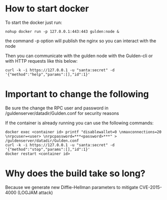 # How to start docker
To start the docker just run:

```
nohup docker run -p 127.0.0.1:443:443 gulden:node &
```

the command -p option will publish the nginx so you can interact with the node

Then you can communicate with the gulden node with the Gulden-cli or with HTTP requests like this below:

```
curl -k -i https://127.0.0.1 -u "santa:secret" -d '{"method":"help","params":[],"id":1}'
```

# Important to change the following
Be sure the change the RPC user and password in /guldenserver/datadir/Gulden.conf for security reasons

If the container is already running you can use the following commands:

```
docker exec <container id> printf "disablewallet=0 \nmaxconnections=20 \nrpcuser=<user> \nrpcpassword=***<password>***" > /guldenserver/datadir/Gulden.conf
curl -k -i https://127.0.0.1 -u "santa:secret" -d '{"method":"stop","params":[],"id":1}'
docker restart <container id>
```

# Why does the build take so long?

Because we generate new Diffie-Hellman parameters to mitigate CVE-2015-4000 (LOGJAM attack)
